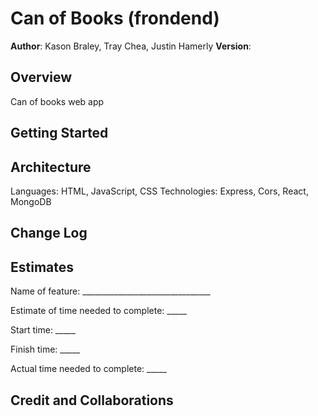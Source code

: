 # Can of Books (frondend)

**Author**: Kason Braley, Tray Chea, Justin Hamerly
**Version**: 

## Overview
Can of books web app

## Getting Started


## Architecture
Languages: HTML, JavaScript, CSS
Technologies: Express, Cors, React, MongoDB

## Change Log


## Estimates
Name of feature: ________________________________

Estimate of time needed to complete: _____

Start time: _____

Finish time: _____

Actual time needed to complete: _____

## Credit and Collaborations
